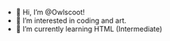 - 👋 Hi, I’m @Owlscoot!
- 👀 I’m interested in coding and art.
- 🌱 I’m currently learning HTML (Intermediate)

<!---
Owlscoot/Owlscoot is a ✨ special ✨ repository because its `README.md` (this file) appears on your GitHub profile.
You can click the Preview link to take a look at your changes.
--->
